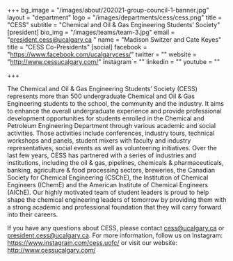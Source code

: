 +++
bg_image = "/images/about/202021-group-council-1-banner.jpg"
layout = "department"
logo = "/images/departments/cess/cess.png"
title = "CESS"
subtitle = "Chemical and Oil & Gas Engineering Students’ Society"
[president]
bio_img = "/images/teams/team-3.jpg"
email = "president.cess@ucalgary.ca "
name = "Madison Switzer and Cate Keyes"
title = "CESS Co-Presidents"
[social]
facebook = "https://www.facebook.com/ucalgarycess/"
twitter = ""
website = "http://www.cessucalgary.com/"
instagram = ""
linkedin = ""
youtube = ""


+++

The Chemical and Oil & Gas Engineering Students’ Society (CESS) represents more than 500 undergraduate Chemical and Oil & Gas Engineering students to the school, the community and the industry. It aims to enhance the overall undergraduate experience and provide professional development opportunities for students enrolled in the Chemical and Petroleum Engineering Department through various academic and social activities. Those activities include conferences, industry tours, technical workshops and panels, student mixers with faculty and industry representatives, social events as well as volunteering initiatives. Over the last few years, CESS has partnered with a series of industries and institutions, including the oil & gas, pipelines, chemicals & pharmaceuticals, banking, agriculture & food processing sectors, breweries, the Canadian Society for Chemical Engineering (CSChE), the Institution of Chemical Engineers (IChemE) and the American Institute of Chemical Engineers (AIChE). Our highly motivated team of student leaders is proud to help shape the chemical engineering leaders of tomorrow by providing them with a strong academic and professional foundation that they will carry forward into their careers.

If you have any questions about CESS, please contact cess@ucalgary.ca or president.cess@ucalgary.ca. For more information, follow us on Instagram: https://www.instagram.com/cess.uofc/ or visit our website: http://www.cessucalgary.com/
